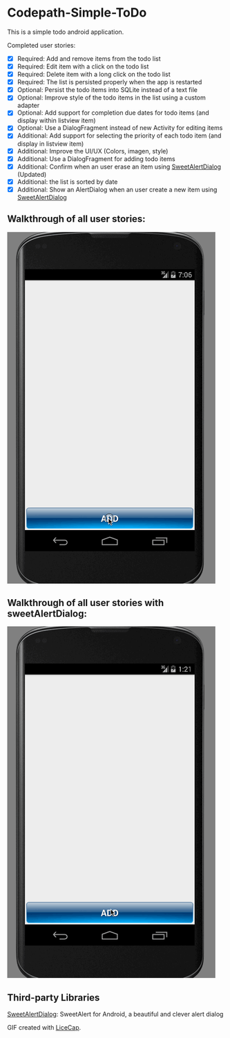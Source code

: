 Codepath-Simple-ToDo
====================
This is a simple todo android application.

Completed user stories:

 * [x] Required:   Add and remove items from the todo list
 * [x] Required:   Edit item with a click on the todo list
 * [x] Required:   Delete item with a long click on the todo list
 * [x] Required:   The list is persisted properly when the app is restarted
 * [x] Optional:   Persist the todo items into SQLite instead of a text file
 * [x] Optional:   Improve style of the todo items in the list using a custom adapter
 * [x] Optional:   Add support for completion due dates for todo items (and display within listview item)
 * [x] Optional:   Use a DialogFragment instead of new Activity for editing items
 * [x] Additional: Add support for selecting the priority of each todo item (and display in listview item)
 * [x] Additional: Improve the UI/UX (Colors, imagen, style)
 * [x] Additional: Use a DialogFragment for adding todo items
 * [x] Additional: Confirm when an user erase an item using [SweetAlertDialog](https://github.com/pedant/sweet-alert-dialog) (Updated)
 * [x] Additional: the list is sorted by date
 * [x] Additional: Show an AlertDialog when an user create a new item using [SweetAlertDialog](https://github.com/pedant/sweet-alert-dialog)

## Walkthrough of all user stories:

![Video Walkthrough](Todosimpleapp.gif)

## Walkthrough of all user stories with sweetAlertDialog:
![Video Walkthrough](TodosimpleappV2.gif)

## Third-party Libraries
[SweetAlertDialog](https://github.com/pedant/sweet-alert-dialog): SweetAlert for Android, a beautiful and clever alert dialog

GIF created with [LiceCap](http://www.cockos.com/licecap/).
